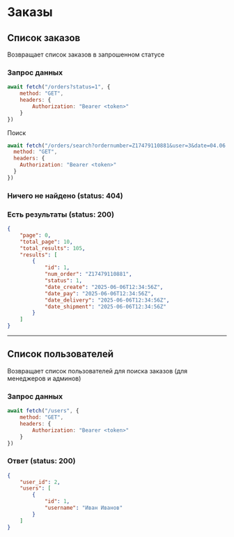 # Заказы
## Список заказов
Возвращает список заказов в запрошенном статусе
### Запрос данных
```js
await fetch("/orders?status=1", {
    method: "GET",
    headers: { 
        Authorization: "Bearer <token>"
    }
})
```
Поиск
```js
await fetch("/orders/search?ordernumber=Z17479110881&user=3&date=04.06.2025", {
  method: "GET",
  headers: { 
    Authorization: "Bearer <token>"
  }
})
```
### Ничего не найдено (status: 404)
### Есть результаты (status: 200)
```json
{
    "page": 0,
    "total_page": 10,
    "total_results": 105,
    "results": [
        {
            "id": 1,
            "num_order": "Z17479110881",
            "status": 1,
            "date_create": "2025-06-06T12:34:56Z",
            "date_pay": "2025-06-06T12:34:56Z",
            "date_delivery": "2025-06-06T12:34:56Z",
            "date_shipment": "2025-06-06T12:34:56Z"
        }
    ]
}
```
___
## Список пользователей
Возвращает список пользователей для поиска заказов (для менеджеров и админов)
### Запрос данных
```js
await fetch("/users", {
    method: "GET",
    headers: { 
        Authorization: "Bearer <token>"
    }
})
```
### Ответ (status: 200)
```json
{
    "user_id": 2,
    "users": [
        {
            "id": 1,
            "username": "Иван Иванов"
        }
    ]
}
```
